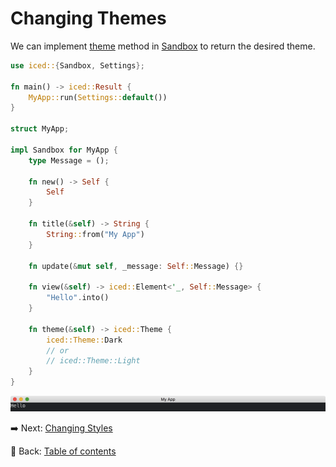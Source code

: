 # Changing Themes

We can implement [theme](https://docs.iced.rs/iced/trait.Sandbox.html#method.theme) method in [Sandbox](https://docs.iced.rs/iced/trait.Sandbox.html) to return the desired theme.

```rust
use iced::{Sandbox, Settings};

fn main() -> iced::Result {
    MyApp::run(Settings::default())
}

struct MyApp;

impl Sandbox for MyApp {
    type Message = ();

    fn new() -> Self {
        Self
    }

    fn title(&self) -> String {
        String::from("My App")
    }

    fn update(&mut self, _message: Self::Message) {}

    fn view(&self) -> iced::Element<'_, Self::Message> {
        "Hello".into()
    }

    fn theme(&self) -> iced::Theme {
        iced::Theme::Dark
        // or
        // iced::Theme::Light
    }
}
```

![Changing themes](./pic/changing_themes.png)

:arrow_right:  Next: [Changing Styles](./changing_styles.md)

:blue_book: Back: [Table of contents](./../README.md)
